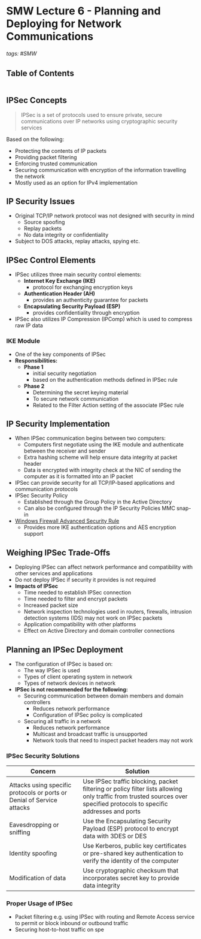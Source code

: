 # SMW Lecture 6 - Planning and Deploying for Network Communications

###### tags: #SMW 

## Table of Contents
```toc
```

## IPSec Concepts
> IPSec is a set of protocols used to ensure private, secure communications over IP networks using cryptographic security services

Based on the following:
- Protecting the contents of IP packets
- Providing packet filtering
- Enforcing trusted communication
- Securing communication with encryption of the information travelling the network
- Mostly used as an option for IPv4 implementation

## IP Security Issues
- Original TCP/IP network protocol was not designed with security in mind
	- Source spoofing
	- Replay packets
	- No data integrity or confidentiality
- Subject to DOS attacks, replay attacks, spying etc.

## IPSec Control Elements
- IPSec utilizes three main security control elements:
	- **Internet Key Exchange (IKE)**
		- protocol for exchanging encryption keys
	- **Authentication Header (AH)**
		- provides an authenticity guarantee for packets
	- **Encapsulating Security Payload (ESP)**
		- provides confidentiality through encryption
- IPSec also utilizes IP Compression (IPComp) which is used to compress raw IP data

### IKE Module
- One of the key components of IPSec
- **Responsibilities:**
	- **Phase 1**
		- initial security negotiation
		- based on the authentication methods defined in IPSec rule
	- **Phase 2**
		- Determining the secret keying material
		- To secure network communication
		- Related to the Filter Action setting of the associate IPSec rule

## IP Security Implementation
- When IPSec communication begins between two computers:
	- Computers first negotiate using the IKE module and authenticate between the receiver and sender
	- Extra hashing scheme will help ensure data integrity at packet header
	- Data is encrypted with integrity check at the NIC of sending the computer as it is formatted into an IP packet
- IPSec can provide security for all TCP/IP-based applications and communication protocols
- IPSec Security Policy
	- Established through the Group Policy in the Active Directory
	- Can also be configured through the IP Security Policies MMC snap-in
- <u>Windows Firewall Advanced Security Rule</u>
	- Provides more IKE authentication options and AES encryption support

## Weighing IPSec Trade-Offs
- Deploying IPSec can affect network performance and compatibility with other services and applications
- Do not deploy IPSec if security it provides is not required
- **Impacts of IPSec**
	- Time needed to establish IPSec connection
	- Time needed to filter and encrypt packets
	- Increased packet size
	- Network inspection technologies used in routers, firewalls, intrusion detection systems (IDS) may not work on IPSec packets
	- Application compatibility with other platforms
	- Effect on Active Directory and domain controller connections

## Planning an IPSec Deployment
- The configuration of IPSec is based on:
	- The way IPSec is used
	- Types of client operating system in network
	- Types of network devices in network
- **IPSec is not recommended for the following:**
	- Securing communication between domain members and domain controllers
		- Reduces network performance
		- Configuration of IPSec policy is complicated
	- Securing all traffic in a network
		- Reduces network performance
		- Multicast and broadcast traffic is unsupported
		- Network tools that need to inspect packet headers may not work

### IPSec Security Solutions
| Concern                                                                | Solution                                                                                                                                                                |
| ---------------------------------------------------------------------- | ----------------------------------------------------------------------------------------------------------------------------------------------------------------------- |
| Attacks using specific protocols or ports or Denial of Service attacks | Use IPSec traffic blocking, packet filtering or policy filter lists allowing only traffic from trusted sources over specified protocols to specific addresses and ports |
| Eavesdropping or sniffing                                              | Use the Encapsulating Security Payload (ESP) protocol to encrypt data with 3DES or DES                                                                                  |
| Identity spoofing                                                      | Use Kerberos, public key certificates or pre-shared key authentication to verify the identity of the computer                                                           |
| Modification of data                                                   | Use cryptographic checksum that incorporates secret key to provide data integrity                                                                                       |

### Proper Usage of IPSec
- Packet filtering e.g. using IPSec with routing and Remote Access service to permit or block inbound or outbound traffic
- Securing host-to-host traffic on spe